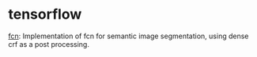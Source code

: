# tensorflow

[fcn](fcn): Implementation of fcn for semantic image segmentation, using dense crf as a post processing.
